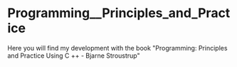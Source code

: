 # Programming__Principles_and_Practice
Here you will find my development with the book "Programming: Principles and Practice Using C ++ - Bjarne Stroustrup"
